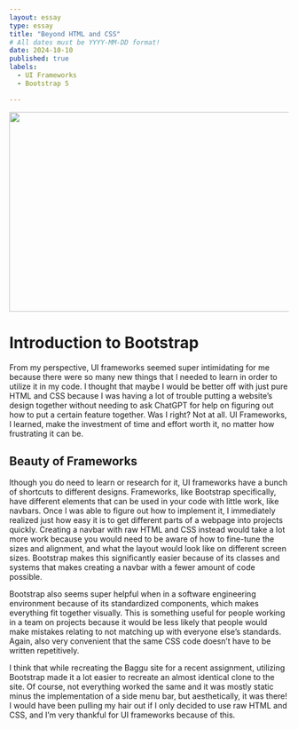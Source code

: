 ```yaml
---
layout: essay
type: essay
title: "Beyond HTML and CSS"
# All dates must be YYYY-MM-DD format!
date: 2024-10-10
published: true
labels:
  - UI Frameworks
  - Bootstrap 5

---
```

<p align="center">
  <img width="540" height="360" src="https://github.com/user-attachments/assets/ae79fe86-20a4-4835-a6ec-0bbde4c112fc">

</p>

<h1>Introduction to Bootstrap</h1>
<p>From my perspective, UI frameworks seemed super intimidating for me because there were so many new things that I needed to learn in order to utilize it in my code. I thought that maybe I would be better off with just pure HTML and CSS because I was having a lot of trouble putting a website’s design together without needing to ask ChatGPT for help on figuring out how to put a certain feature together. Was I right? Not at all. UI Frameworks, I learned, make the investment of time and effort worth it, no matter how frustrating it can be.
</p>

<h2>Beauty of Frameworks</h2>
<p>lthough you do need to learn or research for it, UI frameworks have a bunch of shortcuts to different designs. Frameworks, like Bootstrap specifically, have different elements that can be used in your code with little work, like navbars. Once I was able to figure out how to implement it, I immediately realized just how easy it is to get different parts of a webpage into projects quickly. Creating a navbar with raw HTML and CSS instead would take a lot more work because you would need to be aware of how to fine-tune the sizes and alignment, and what the layout would look like on different screen sizes. Bootstrap makes this significantly easier because of its classes and systems that makes creating a navbar with a fewer amount of code possible.
</p>

<p>Bootstrap also seems super helpful when in a software engineering environment because of its standardized components, which makes everything fit together visually. This is something useful for people working in a team on projects because it would be less likely that people would make mistakes relating to not matching up with everyone else’s standards. Again, also very convenient that the same CSS code doesn’t have to be written repetitively.
</p>

<p>I think that while recreating the Baggu site for a recent assignment, utilizing Bootstrap made it a lot easier to recreate an almost identical clone to the site. Of course, not everything worked the same and it was mostly static minus the implementation of a side menu bar, but aesthetically, it was there! I would have been pulling my hair out if I only decided to use raw HTML and CSS, and I’m very thankful for UI frameworks because of this.
</p>	

<script src="https://code.jquery.com/jquery-3.6.0.min.js"></script>
<script src="https://maxcdn.bootstrapcdn.com/bootstrap/5.0.0/js/bootstrap.bundle.min.js"></script>
	
